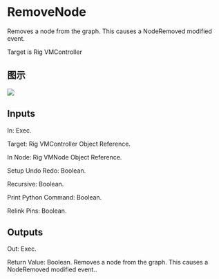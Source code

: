 # RemoveNode

Removes a node from the graph. This causes a NodeRemoved modified event.

Target is Rig VMController

## 图示

![]($-20221218-20431249.png)

## Inputs

In: Exec.

Target: Rig VMController Object Reference.

In Node: Rig VMNode Object Reference.

Setup Undo Redo: Boolean.

Recursive: Boolean.

Print Python Command: Boolean.

Relink Pins: Boolean.  

## Outputs

Out: Exec.

Return Value: Boolean. Removes a node from the graph. This causes a NodeRemoved modified event..

